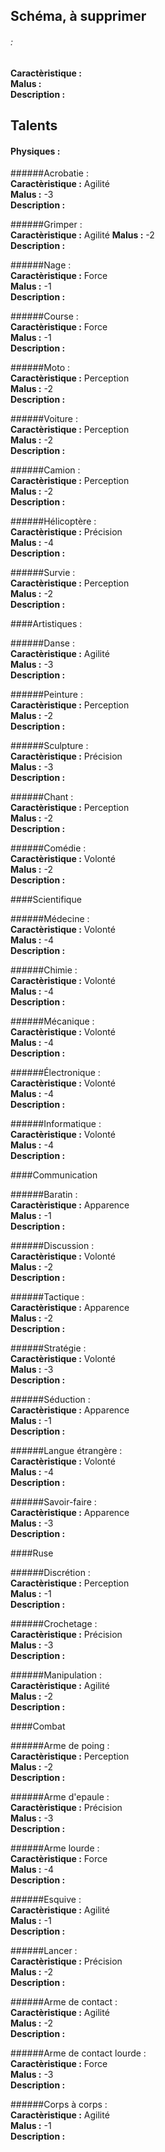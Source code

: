 ## Schéma, à supprimer

###### :  
__Caractèristique :__  
__Malus :__  
__Description :__

## Talents

#### Physiques :

######Acrobatie :  
__Caractèristique :__ Agilité  
__Malus :__ -3  
__Description :__

######Grimper :  
__Caractèristique :__ Agilité
__Malus :__ -2  
__Description :__

######Nage :  
__Caractèristique :__ Force  
__Malus :__ -1  
__Description :__

######Course :  
__Caractèristique :__ Force  
__Malus :__ -1  
__Description :__

######Moto :  
__Caractèristique :__ Perception  
__Malus :__ -2  
__Description :__

######Voiture :  
__Caractèristique :__ Perception  
__Malus :__ -2  
__Description :__

######Camion :  
__Caractèristique :__ Perception  
__Malus :__ -2  
__Description :__

######Hélicoptère :  
__Caractèristique :__ Précision  
__Malus :__ -4  
__Description :__

######Survie :  
__Caractèristique :__ Perception  
__Malus :__ -2  
__Description :__


####Artistiques :

######Danse :  
__Caractèristique :__ Agilité  
__Malus :__ -3  
__Description :__

######Peinture :  
__Caractèristique :__ Perception  
__Malus :__ -2  
__Description :__

######Sculpture :  
__Caractèristique :__ Précision  
__Malus :__ -3  
__Description :__

######Chant :  
__Caractèristique :__ Perception  
__Malus :__ -2  
__Description :__

######Comédie :  
__Caractèristique :__ Volonté  
__Malus :__ -2  
__Description :__


####Scientifique

######Médecine :  
__Caractèristique :__ Volonté  
__Malus :__ -4  
__Description :__

######Chimie :  
__Caractèristique :__ Volonté  
__Malus :__ -4  
__Description :__

######Mécanique :  
__Caractèristique :__ Volonté  
__Malus :__ -4  
__Description :__

######Électronique :  
__Caractèristique :__ Volonté  
__Malus :__ -4  
__Description :__

######Informatique :  
__Caractèristique :__ Volonté  
__Malus :__ -4  
__Description :__


####Communication

######Baratin :  
__Caractèristique :__ Apparence  
__Malus :__ -1  
__Description :__

######Discussion :  
__Caractèristique :__ Volonté  
__Malus :__ -2  
__Description :__

######Tactique :  
__Caractèristique :__ Apparence  
__Malus :__ -2  
__Description :__

######Stratégie :  
__Caractèristique :__ Volonté  
__Malus :__ -3  
__Description :__

######Séduction :  
__Caractèristique :__ Apparence  
__Malus :__ -1  
__Description :__

######Langue étrangère :  
__Caractèristique :__ Volonté  
__Malus :__ -4  
__Description :__

######Savoir-faire :  
__Caractèristique :__ Apparence  
__Malus :__ -3  
__Description :__


####Ruse

######Discrétion :  
__Caractèristique :__ Perception  
__Malus :__ -1  
__Description :__

######Crochetage :  
__Caractèristique :__ Précision  
__Malus :__ -3  
__Description :__

######Manipulation :  
__Caractèristique :__ Agilité  
__Malus :__ -2  
__Description :__


####Combat

######Arme de poing :  
__Caractèristique :__ Perception  
__Malus :__ -2  
__Description :__

######Arme d'epaule :  
__Caractèristique :__ Précision  
__Malus :__ -3  
__Description :__

######Arme lourde :  
__Caractèristique :__ Force  
__Malus :__ -4  
__Description :__

######Esquive :  
__Caractèristique :__ Agilité  
__Malus :__ -1  
__Description :__

######Lancer :  
__Caractèristique :__ Précision  
__Malus :__ -2  
__Description :__

######Arme de contact :  
__Caractèristique :__ Agilité  
__Malus :__ -2  
__Description :__

######Arme de contact lourde :  
__Caractèristique :__ Force  
__Malus :__ -3  
__Description :__

######Corps à corps :  
__Caractèristique :__ Agilité  
__Malus :__ -1  
__Description :__
